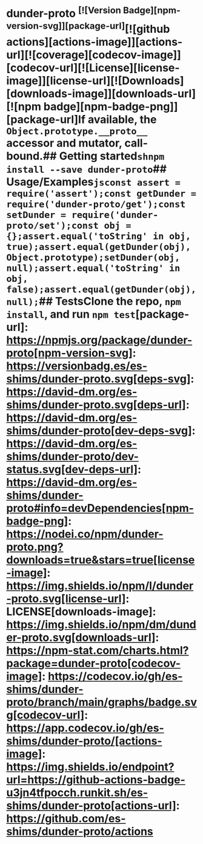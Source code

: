 # dunder-proto <sup>[![Version Badge][npm-version-svg]][package-url]</sup>[![github actions][actions-image]][actions-url][![coverage][codecov-image]][codecov-url][![License][license-image]][license-url][![Downloads][downloads-image]][downloads-url][![npm badge][npm-badge-png]][package-url]If available, the `Object.prototype.__proto__` accessor and mutator, call-bound.## Getting started```shnpm install --save dunder-proto```## Usage/Examples```jsconst assert = require('assert');const getDunder = require('dunder-proto/get');const setDunder = require('dunder-proto/set');const obj = {};assert.equal('toString' in obj, true);assert.equal(getDunder(obj), Object.prototype);setDunder(obj, null);assert.equal('toString' in obj, false);assert.equal(getDunder(obj), null);```## TestsClone the repo, `npm install`, and run `npm test`[package-url]: https://npmjs.org/package/dunder-proto[npm-version-svg]: https://versionbadg.es/es-shims/dunder-proto.svg[deps-svg]: https://david-dm.org/es-shims/dunder-proto.svg[deps-url]: https://david-dm.org/es-shims/dunder-proto[dev-deps-svg]: https://david-dm.org/es-shims/dunder-proto/dev-status.svg[dev-deps-url]: https://david-dm.org/es-shims/dunder-proto#info=devDependencies[npm-badge-png]: https://nodei.co/npm/dunder-proto.png?downloads=true&stars=true[license-image]: https://img.shields.io/npm/l/dunder-proto.svg[license-url]: LICENSE[downloads-image]: https://img.shields.io/npm/dm/dunder-proto.svg[downloads-url]: https://npm-stat.com/charts.html?package=dunder-proto[codecov-image]: https://codecov.io/gh/es-shims/dunder-proto/branch/main/graphs/badge.svg[codecov-url]: https://app.codecov.io/gh/es-shims/dunder-proto/[actions-image]: https://img.shields.io/endpoint?url=https://github-actions-badge-u3jn4tfpocch.runkit.sh/es-shims/dunder-proto[actions-url]: https://github.com/es-shims/dunder-proto/actions